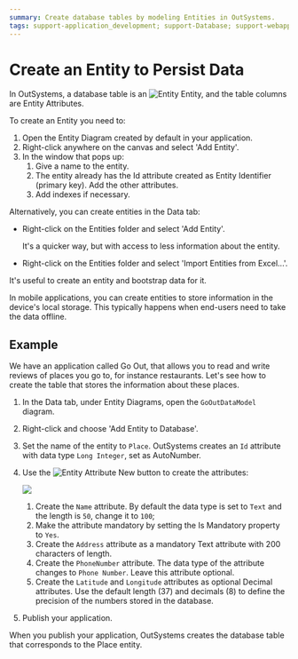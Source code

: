 ```yaml
---
summary: Create database tables by modeling Entities in OutSystems.
tags: support-application_development; support-Database; support-webapps
---
```


# Create an Entity to Persist Data

In OutSystems, a database table is an ![Entity](../../../../.gitbook/assets/entity.png) Entity, and the table columns are Entity Attributes.

To create an Entity you need to:

1. Open the Entity Diagram created by default in your application. 
2. Right-click anywhere on the canvas and select 'Add Entity'.
3. In the window that pops up:
   1. Give a name to the entity.
   2. The entity already has the Id attribute created as Entity Identifier \(primary key\). Add the other attributes.
   3. Add indexes if necessary.

Alternatively, you can create entities in the Data tab:

* Right-click on the Entities folder and select 'Add Entity'.  

  It's a quicker way, but with access to less information about the entity.

* Right-click on the Entities folder and select 'Import Entities from Excel...'.

It's useful to create an entity and bootstrap data for it.

In mobile applications, you can create entities to store information in the device's local storage. This typically happens when end-users need to take the data offline.

## Example

We have an application called Go Out, that allows you to read and write reviews of places you go to, for instance restaurants. Let's see how to create the table that stores the information about these places.

1. In the Data tab, under Entity Diagrams, open the `GoOutDataModel` diagram.
2. Right-click and choose 'Add Entity to Database'.
3. Set the name of the entity to `Place`. OutSystems creates an `Id` attribute with data type `Long Integer`, set as AutoNumber.
4. Use the ![Entity Attribute](../../../../.gitbook/assets/entity-attribute.png) New button to create the attributes:

   ![](../../../../.gitbook/assets/entity-editor.png)

   1. Create the `Name` attribute. By default the data type is set to `Text` and the length is `50`, change it to `100`;
   2. Make the attribute mandatory by setting the Is Mandatory property to `Yes`.
   3. Create the `Address` attribute as a mandatory Text attribute with 200 characters of length.
   4. Create the `PhoneNumber` attribute. The data type of the attribute changes to `Phone Number`. Leave this attribute optional. 
   5. Create the `Latitude` and `Longitude` attributes as optional Decimal attributes. Use the default length \(37\) and decimals \(8\) to define the precision of the numbers stored in the database.

5. Publish your application.

When you publish your application, OutSystems creates the database table that corresponds to the Place entity.

